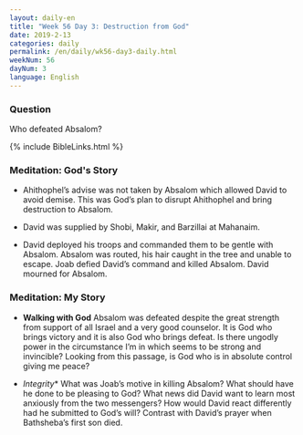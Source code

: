 ```yaml
---
layout: daily-en
title: "Week 56 Day 3: Destruction from God"
date: 2019-2-13
categories: daily
permalink: /en/daily/wk56-day3-daily.html
weekNum: 56
dayNum: 3
language: English
---
```


### Question     
Who defeated Absalom?

{% include BibleLinks.html %} 

### Meditation: God's Story   
+ Ahithophel’s advise was not taken by Absalom which allowed David to avoid demise. This was God’s plan to disrupt Ahithophel and bring destruction to Absalom.

+ David was supplied by Shobi, Makir, and Barzillai at Mahanaim.

+ David deployed his troops and commanded them to be gentle with Absalom. Absalom was routed, his hair caught in the tree and unable to escape. Joab defied David’s command and killed Absalom. David mourned for Absalom.

### Meditation: My Story   
+ **Walking with God** Absalom was defeated despite the great strength from support of all Israel and a very good counselor. It is God who brings victory and it is also God who brings defeat. Is there ungodly power in the circumstance I’m in which seems to be strong and invincible? Looking from this passage, is God who is in absolute control giving me peace?

+ *Integrity** What was Joab’s motive in killing Absalom? What should have he done to be pleasing to God? What news did David want to learn most anxiously from the two messengers? How would David react differently had he submitted to God’s will? Contrast with David’s prayer when Bathsheba’s first son died.
